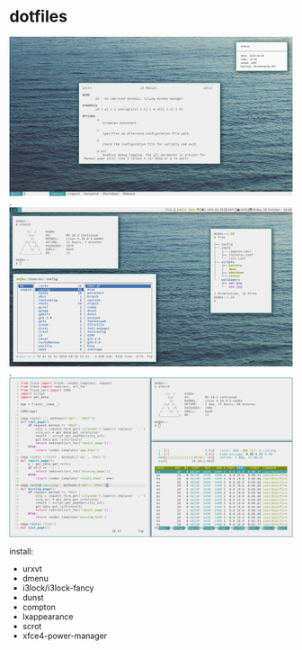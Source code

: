 # dotfiles
![desktop](https://github.com/rmrt1n/dots/blob/master/desktop.png)
.
![desktop](https://github.com/rmrt1n/dots/blob/master/bar.png)
.
![tiling](https://github.com/rmrt1n/dots/blob/master/tiling.png)

install:
* urxvt
* dmenu
* i3lock/i3lock-fancy
* dunst
* compton
* lxappearance
* scrot
* xfce4-power-manager
